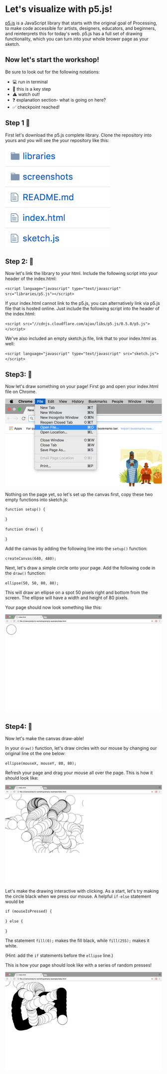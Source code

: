 # Let's visualize with p5.js!

[p5.js](https://p5js.org/) is a JavaScript library that starts with the original goal of Processing, to make code accessible for artists, designers, educators, and beginners, and reinterprets this for today's web. p5.js has a full set of drawing functionality, which you can turn into your whole brower page as your sketch.


## Now let's start the workshop!
Be sure to look out for the following notations:
* :computer: run in terminal
* :rocket: this is a key step
* :warning: watch out!
* :question: explanation section- what is going on here?
* :white_check_mark: checkpoint reached!

## Step 1 :rocket:
First let's download the p5.js complete library. Clone the repository into yours and you will see the your repository like this:

![screenshot1](/screenshots/screenshot1.png)

## Step 2: :rocket:
Now let's link the library to your html.
Include the following script into your header of the index.html:

`<script language="javascript" type="text/javascript" src="libraries/p5.js"></script>`

If your index.html cannot link to the p5.js, you can alternatively link via p5.js file that is hosted online. Just include the following script into the header of the index.html:

`<script src="//cdnjs.cloudflare.com/ajax/libs/p5.js/0.5.8/p5.js"></script>`

We've also included an empty sketch.js file, link that to your index.html as well:

`<script language="javascript" type="text/javascript" src="sketch.js"></script>`

## Step3: :rocket:
Now let's draw something on your page! First go and open your index.html file on Chrome.

![screenshot2](/screenshots/screenshot2.png)

Nothing on the page yet, so let's set up the canvas first, copy these two empty functions into sketch.js:

```
function setup() {

}

function draw() {

}
```

Add the canvas by adding the following line into the `setup()` function:

`createCanvas(640, 480);`

Next, let's draw a simple circle onto your page. Add the following code in the `draw()` function:

`ellipse(50, 50, 80, 80);`

This will draw an ellipse on a spot 50 pixels right and bottom from the screen. The ellipse will have a width and height of 80 pixels.

Your page should now look something like this:

![screenshot3](/screenshots/screenshot3.png)

## Step4: :rocket:
Now let's make the canvas draw-able!

In your `draw()` function, let's draw circles with our mouse by changing our original line ot the one below:

`ellipse(mouseX, mouseY, 80, 80);`

Refresh your page and drag your mouse all over the page. This is how it should look like:

![screenshot4](/screenshots/screenshot4.png)


Let's make the drawing interactive with clicking. As a start, let's try making the circle black when we press our mouse. A helpful `if-else` statement would be

```
if (mouseIsPressed) {

} else {

}
```

The statement `fill(0);` makes the fill black, while `fill(255);` makes it white.

(Hint: add the `if` statements before the `ellipse` line.)

This is how your page should look like with a series of random presses!

![screenshot5](/screenshots/screenshot5.png)

